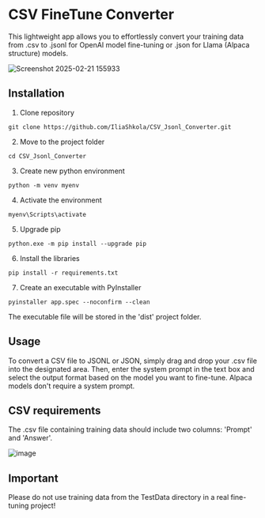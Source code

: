 # CSV FineTune Converter
This lightweight app allows you to effortlessly convert your training data from .csv to .jsonl for OpenAI model fine-tuning or .json for Llama (Alpaca structure) models.

![Screenshot 2025-02-21 155933](https://github.com/user-attachments/assets/90e581f5-ad3d-4cd5-b215-3713f1aff002)


Installation
---
1. Clone repository
```
git clone https://github.com/IliaShkola/CSV_Jsonl_Converter.git
```

2. Move to the project folder
```
cd CSV_Jsonl_Converter
```
3. Create new python environment
```
python -m venv myenv
``` 

4. Activate the environment
```
myenv\Scripts\activate
```

5. Upgrade pip
```
python.exe -m pip install --upgrade pip
```

6. Install the libraries
```
pip install -r requirements.txt
```

7. Create an executable with PyInstaller
```
pyinstaller app.spec --noconfirm --clean
```
The executable file will be stored in the 'dist' project folder.

Usage
---
To convert a CSV file to JSONL or JSON, simply drag and drop your .csv file into the designated area. Then, enter the system prompt in the text box and select the output format based on the model you want to fine-tune.
Alpaca models don't require a system prompt.

CSV requirements
---
The .csv file containing training data should include two columns: 'Prompt' and 'Answer'.

![image](https://github.com/user-attachments/assets/619377fb-29e9-4546-8193-063d1840a38b)

Important
---
Please do not use training data from the TestData directory in a real fine-tuning project!
